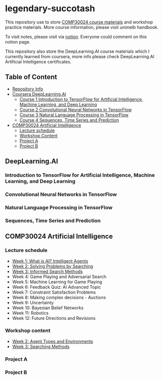 # legendary-succotash
This repository use to store [COMP30024 course materials](https://handbook.unimelb.edu.au/2022/subjects/comp30024) and workshop practice materials. More course information, please visit unimelb handbook.

To visit notes, please visit via [notion](https://huangsunchuangyu.notion.site/COMP30024-Artificial-Intelligence-ec2e2b9bf1d54d49b95bfa927eee0d08). Everyone could comment on this notion page.

This repository also store the DeepLearning.AI course materials which I currently learned from coursera, more info please check DeepLearning.AI Artificial Intelligence certificates.

## Table of Content
- [Repository Info](#legendary-succotash)
- [Coursera DeepLearning.AI](#deeplearningai)
  - [Course 1 Introduction to TensorFlow for Artificial Intelligence, Machine Learning, and Deep Learning](#introduction-to-tensorflow-for-artificial-intelligence-machine-learning-and-deep-learning)
  - [Course 2 Convolutional Neural Networks in TensorFlow](#convolutional-neural-networks-in-tensorflow)
  - [Course 3 Natural Language Processing in TensorFlow](#natural-language-processing-in-tensorflow)
  - [Course 4 Sequences, Time Series and Prediction](#sequences-time-series-and-prediction) 
- [COMP30024 Artificial Intelligence](#comp30024-artificial-intelligence)
  - [Lecture schedule](#lecture-schedule)
  - [Workshop Content](#workshop-content)
  - [Project A](#project-a)
  - [Project B](#project-b)

 

## DeepLearning.AI

### Introduction to TensorFlow for Artificial Intelligence, Machine Learning, and Deep Learning

### Convolutional Neural Networks in TensorFlow

### Natural Language Processing in TensorFlow

### Sequences, Time Series and Prediction


## COMP30024 Artificial Intelligence

### Lecture schedule
- [Week 1: What is AI? Intelligent Agents](https://www.notion.so/Week-1-What-is-AI-Intelligent-Agents-d87fd6b16dd94558a8b867947f0cd8d8)
- [Week 2: Solving Problems by Searching](https://www.notion.so/huangsunchuangyu/Week-2-Solving-Problems-by-Searching-fb86b64ccb7b4e349ab683e57b3061a6)
- [Week 3: Informed Search Methods](https://www.notion.so/huangsunchuangyu/Week-3-Informed-Search-Methods-be9591d187d04733a8947aadc5e696a3)
- Week 4: Game Playing and Adversarial Search
- Week 5: Machine Learning for Game Playing
- Week 6: Feedback Quiz: AI Advanced Topic
- Week 7: Constraint Satisfaction Problems
- Week 8: Making complex decisions - Auctions
- Week 9: Uncertainty
- Week 10: Bayesian Belief Networks
- Week 11: Robotics
- Week 12: Future Directions and Revisions

### Workshop content
- [Week 2: Agent Types and Environments](https://www.notion.so/huangsunchuangyu/Week-2-61f59979a0b54ad89fa3f2bda71f3818)
- [Week 3: Searching Methods](https://www.notion.so/huangsunchuangyu/Week-3-a968351eed9449e483ffa9d86c4903f6)

### Project A


### Project B

